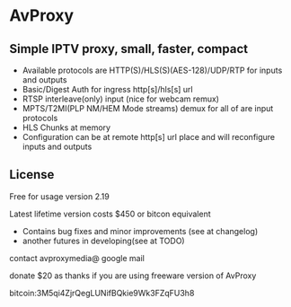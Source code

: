 # AvProxy

## Simple IPTV proxy, small, faster, compact

- Available protocols are HTTP(S)/HLS(S)(AES-128)/UDP/RTP for inputs and outputs
- Basic/Digest Auth for ingress http[s]/hls[s] url
- RTSP interleave(only) input (nice for webcam remux)
- MPTS/T2MI(PLP NM/HEM Mode streams) demux for all of are input protocols
- HLS Chunks at memory
- Configuration can be at remote http[s] url place and will reconfigure inputs and outputs

## License

Free for usage version 2.19

Latest lifetime version costs $450 or bitcon equivalent
- Contains bug fixes and minor improvements (see at changelog)
- another futures in developing(see at TODO)

contact avproxymedia@ google mail

donate $20 as thanks if you are using freeware version of AvProxy

bitcoin:3M5qi4ZjrQegLUNifBQkie9Wk3FZqFU3h8

